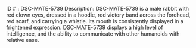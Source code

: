 ID # : DSC-MATE-5739
Description: DSC-MATE-5739 is a male rabbit with red clown eyes, dressed in a hoodie, red victory band across the forehead, red scarf, and carrying a whistle. Its mouth is consistently displayed in a frightened expression. DSC-MATE-5739 displays a high level of intelligence, and the ability to communicate with other humanoids with relative ease.